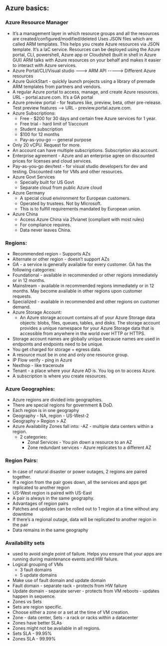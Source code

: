 ## Azure basics:

### Azure Resource Manager 

- It’s a management layer in which resource groups and all the resources are created/configured/modified/deleted
Uses JSON files which are called ARM templates. This helps you create Azure resources via JSON template. It’s a IaC service.
Resources can be deployed using the Azure portal, CLI, powershell, Azure app or Cloudshell (built in shell in Azure GUI)
ARM talks with Azure resources on your behalf and makes it easier to interact with Azure services.
- Azure Portal/CLI/Visual studio ---> ARM API -----> Different Azure resources
- Azure QuickStart - quickly launch projects  using a library of premade ARM templates from partners and vendors.
- A regular Azure portal to access, manage, and create Azure resources. URL - portal.azure.com. It’s a GA portal
- Azure preview portal - for features like, preview, beta, other pre-release. Test preview features --> URL - preview.portal.azure.com.
- Azure Subscriptions:
  - Free - $200 for 30 days and certain free Azure services for 1 year.
  - Free trial - hard limit of 1/account
  - Student subscription 
  - $100 for 12 months
  - Pay-as-you-go -- general purpose
- Only 20 vCPU. Request for more.
- An account can have multiple subscriptions. Subscription aka account.
- Enterprise agreement - Azure and an enterprise agree on discounted prices for licenses and cloud services.
- Pay-as-you-go dev/test - for visual studio developers for dev and testing. Discounted rate for VMs and other resources.
- Azure Govt Services
  - Specially built for US Govt
  - Separate cloud from public Azure cloud
- Azure Germany 
  - A special cloud environment for European customers.
  - Operated by trustees. Not by Microsoft. 
  - This is to fulfill requirements mandated by European union.
- Azure China
  - Access Azure China via 21vianet (compliant with most rules)
  - For compliance requires.
  - Data never leaves China.

### Regions:
- Recommended region - Supports AZs
- Alternate or other region - doesn’t support AZs
- GA - a service is generally available for every customer. GA has the following categories:
- Foundational - available in recommended or other regions immediately or in 12 months. 
- Mainstream - available in recommended regions immediately or in 12 months. May become available in other regions upon customer requests.
- Specialized - available in recommended and other regions on customer demand.
- Azure Storage Account:
  - An Azure storage account contains all of your Azure Storage data objects: blobs, files, queues, tables, and disks. The storage account provides a unique namespace for your Azure Storage data that is accessible from anywhere in the world over HTTP or HTTPS.
- Storage account names are globally unique because names are used in endpoints and endpoints need to be unique.
- You get charged for storage + egress data.
- A resource must be  in one and only one resource group.
- IP Flow verify - ping in Azure
- Nexthop - like traceroute
- Tenant - a place where your Azure AD is. You log on to access Azure.
- A subscription is where you create resources.

### Azure Geographies:

- Azure regions are divided into geographies.
- There are special regions for government & DoD.
- Each region is in one geography
- Geography - NA, region - US-West-2
- Geography > Region > AZ
- Azure Availability Zones fall into:
-AZ - multiple data centers within a region.
  - 2 categories:	
    - Zonal Services - You pin down a resource to an AZ
    - Zone redundant services - Azure replicates to a different AZ

### Region Pairs:

- In case of natural disaster or power outages, 2 regions are paired together.
- If a region from the pair goes down, all the services and apps get replicated to another region
- US-West region is paired with US-East
- A pair is always in the same geography. 
- Advantages of region pairs
- Patches and updates can be rolled out to 1 region at a time without any downtime
- If there’s a regional outage, data will be replicated to another region in the pair
- Data remains in the same geography


### Availability sets 

- used to avoid single point of failure. Helps you ensure that your apps are running during maintenance events and HW failure.
- Logical grouping of VMs
  - 3 fault domains
  - 5 update domains
- Make use of fault domain and update domain
- Fault domain - separate rack - protects from HW failure
- Update domain - separate server - protects from VM reboots - updates happen in sequence. 
- Zones vs Sets
- Sets are region specific.
- Choose either a zone or  a set at the time of VM creation.
- Zone - data center, Sets - a rack or racks within a datacenter
- Zones have better SLAs
- Zones might not be available in all regions.
- Sets SLA - 99.95%
- Zones SLA - 99.99%

